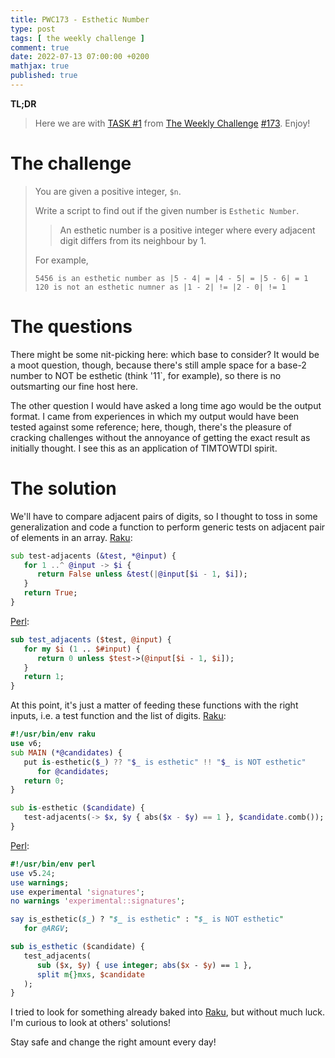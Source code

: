 ```yaml
---
title: PWC173 - Esthetic Number
type: post
tags: [ the weekly challenge ]
comment: true
date: 2022-07-13 07:00:00 +0200
mathjax: true
published: true
---
```


**TL;DR**

> Here we are with [TASK #1][] from [The Weekly Challenge][]
> [#173][]. Enjoy!

# The challenge

> You are given a positive integer, `$n`.
>
> Write a script to find out if the given number is `Esthetic Number`.
>
>> An esthetic number is a positive integer where every adjacent digit
>> differs from its neighbour by 1.
>
>
> For example,
>
>     5456 is an esthetic number as |5 - 4| = |4 - 5| = |5 - 6| = 1
>     120 is not an esthetic numner as |1 - 2| != |2 - 0| != 1

# The questions

There might be some nit-picking here: which base to consider? It would
be a moot question, though, because there's still ample space for a
base-2 number to NOT be esthetic (think '11`, for example), so there is
no outsmarting our fine host here.

The other question I would have asked a long time ago would be the
output format. I came from experiences in which my output would have
been tested against some reference; here, though, there's the pleasure
of cracking challenges without the annoyance of getting the exact result
as initially thought. I see this as an application of TIMTOWTDI spirit.

# The solution

We'll have to compare adjacent pairs of digits, so I thought to toss in
some generalization and code a function to perform generic tests on
adjacent pair of elements in an array. [Raku][]:

```raku
sub test-adjacents (&test, *@input) {
   for 1 ..^ @input -> $i {
      return False unless &test(|@input[$i - 1, $i]);
   }
   return True;
}
```

[Perl][]:

```perl
sub test_adjacents ($test, @input) {
   for my $i (1 .. $#input) {
      return 0 unless $test->(@input[$i - 1, $i]);
   }
   return 1;
}
```

At this point, it's just a matter of feeding these functions with the
right inputs, i.e. a test function and the list of digits. [Raku][]:

```raku
#!/usr/bin/env raku
use v6;
sub MAIN (*@candidates) {
   put is-esthetic($_) ?? "$_ is esthetic" !! "$_ is NOT esthetic"
      for @candidates;
   return 0;
}

sub is-esthetic ($candidate) {
   test-adjacents(-> $x, $y { abs($x - $y) == 1 }, $candidate.comb());
}
```

[Perl][]:

```perl
#!/usr/bin/env perl
use v5.24;
use warnings;
use experimental 'signatures';
no warnings 'experimental::signatures';

say is_esthetic($_) ? "$_ is esthetic" : "$_ is NOT esthetic"
   for @ARGV;

sub is_esthetic ($candidate) {
   test_adjacents(
      sub ($x, $y) { use integer; abs($x - $y) == 1 },
      split m{}mxs, $candidate
   );
}
```

I tried to look for something already baked into [Raku][], but without
much luck. I'm curious to look at others' solutions!

Stay safe and change the right amount every day!

[The Weekly Challenge]: https://theweeklychallenge.org/
[#173]: https://theweeklychallenge.org/blog/perl-weekly-challenge-173/
[TASK #1]: https://theweeklychallenge.org/blog/perl-weekly-challenge-173/#TASK1
[Perl]: https://www.perl.org/
[Raku]: https://raku.org/
